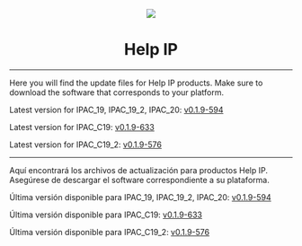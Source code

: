 <p align="center">
  <img src="https://surix.net/images/logo-scrolled.png" />
</p>

# <h1 align="center">Help IP</h1>

---

Here you will find the update files for Help IP products. Make sure to download the software that corresponds to your platform.

Latest version for IPAC_19, IPAC_19_2, IPAC_20: [v0.1.9-594](https://github.com/surixArg/help_ip/tree/main/HELP_IP/v0.1.9-594)

Latest version for IPAC_C19: [v0.1.9-633](https://github.com/surixArg/help_ip/tree/main/HELP_IP/v0.1.9-633)

Latest version for IPAC_C19_2: [v0.1.9-576](https://github.com/surixArg/help_ip/tree/main/HELP_IP/v0.1.9-576)

---

Aquí encontrará los archivos de actualización para productos Help IP. Asegúrese de descargar el software correspondiente a su plataforma.

Última versión disponible para IPAC_19, IPAC_19_2, IPAC_20: [v0.1.9-594](https://github.com/surixArg/help_ip/tree/main/HELP_IP/v0.1.9-594)

Última versión disponible para IPAC_C19: [v0.1.9-633](https://github.com/surixArg/help_ip/tree/main/HELP_IP/v0.1.9-633)

Última versión disponible para IPAC_C19_2: [v0.1.9-576](https://github.com/surixArg/help_ip/tree/main/HELP_IP/v0.1.9-576)
